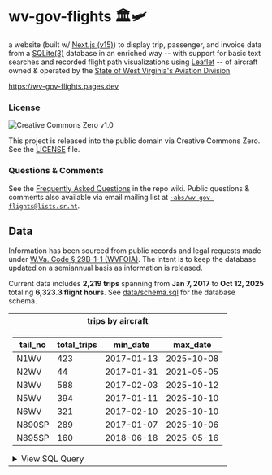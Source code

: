 # wv-gov-flights 🏛️🛩️

a website (built w/ [Next.js (v15)](https://nextjs.org/)) to display trip, passenger, and invoice data from a [SQLite(3)](https://www.sqlite.org/) database in an enriched way -- with support for basic text searches and recorded flight path visualizations using [Leaflet](https://leafletjs.com/) -- of aircraft owned & operated by the [State of West Virginia's Aviation Division](https://aviation.wv.gov)

https://wv-gov-flights.pages.dev

### License
![Creative Commons Zero v1.0](https://licensebuttons.net/p/zero/1.0/88x15.png)

This project is released into the public domain via Creative Commons Zero. See the [LICENSE](./LICENSE) file.

### Questions & Comments

See the [Frequently Asked Questions](https://github.com/AustinDizzy/wv-gov-flights/wiki/Frequently-Asked-Questions) in the repo wiki. Public questions & comments also available via email mailing list at [`~abs/wv-gov-flights@lists.sr.ht`](https://lists.sr.ht/~abs/wv-gov-flights).

## Data

Information has been sourced from public records and legal requests made under [W.Va. Code § 29B-1-1 (WVFOIA)](https://code.wvlegislature.gov/29b-1/). The intent is to keep the database updated on a semiannual basis as information is released.

Current data includes **2,219 trips** spanning from **Jan 7, 2017** to **Oct 12, 2025** totaling **6,323.3 flight hours**. See [data/schema.sql](./data/schema.sql) for the database schema.

<table>
<tr>
  <th>trips by aircraft</th>
</tr>
<tr>
  <td>

| tail_no | total_trips |  min_date  |  max_date  |
|---------|-------------|------------|------------|
| N1WV    | 423         | 2017-01-13 | 2025-10-08 |
| N2WV    | 44          | 2017-01-31 | 2021-05-05 |
| N3WV    | 588         | 2017-02-03 | 2025-10-12 |
| N5WV    | 394         | 2017-01-11 | 2025-10-10 |
| N6WV    | 321         | 2017-02-10 | 2025-10-10 |
| N890SP  | 289         | 2017-01-07 | 2025-10-06 |
| N895SP  | 160         | 2018-06-18 | 2025-05-16 |

  <details>
    <summary>View SQL Query</summary>

    ```sql
    SELECT
      tail_no,
      COUNT(*) AS total_trips,
      MIN(date) AS min_date,
      MAX(date) AS max_date
    FROM
      trips
    GROUP BY
      tail_no
    ORDER BY
      tail_no ASC,
      total_trips DESC
    ```
    </details>
  </td>
</tr>
</table>